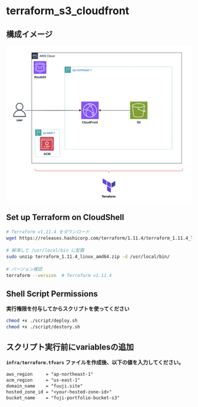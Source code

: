 # terraform_s3_cloudfront
## 構成イメージ
![](img/architecture-diagram.png)



## Set up Terraform on CloudShell
```sh
# Terraform v1.11.4 をダウンロード
wget https://releases.hashicorp.com/terraform/1.11.4/terraform_1.11.4_linux_amd64.zip

# 解凍して /usr/local/bin に配置
sudo unzip terraform_1.11.4_linux_amd64.zip -d /usr/local/bin/

# バージョン確認
terraform --version  # Terraform v1.11.4
```

## Shell Script Permissions
**実行権限を付与してからスクリプトを使ってください**

```sh
chmod +x ./script/deploy.sh
chmod +x ./script/destory.sh
```

## スクリプト実行前にvariablesの追加
**`infra/terraform.tfvars` ファイルを作成後、以下の値を入力してください。**
```
aws_region     = "ap-northeast-1"            
acm_region     = "us-east-1"                 
domain_name    = "fuuji.site"               
hosted_zone_id = "<your-hosted-zone-id>"         
bucket_name    = "fuji-portfolio-bucket-s3"
```
